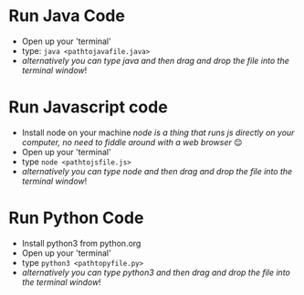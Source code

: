 # Run Java Code

- Open up your 'terminal'
- type: `java <pathtojavafile.java>`
- _alternatively you can type java and then drag and drop the file into the terminal window_!


# Run Javascript code

- Install node on your machine *node is a thing that runs js directly on your computer, no need to fiddle around with a web browser* :relieved:
- Open up your 'terminal'
- type `node <pathtojsfile.js>`
- _alternatively you can type node and then drag and drop the file into the terminal window_!

# Run Python Code

- Install python3 from python.org
- Open up your 'terminal'
- type `python3 <pathtopyfile.py>`
- _alternatively you can type python3 and then drag and drop the file into the terminal window_!
